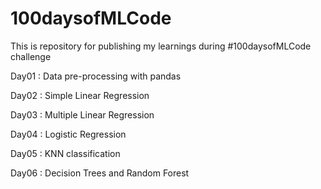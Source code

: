 # 100daysofMLCode

This is repository for publishing my learnings during  #100daysofMLCode challenge

Day01 : Data pre-processing with pandas

Day02 : Simple Linear Regression

Day03 : Multiple Linear Regression

Day04 : Logistic Regression

Day05 : KNN classification

Day06 : Decision Trees and Random Forest
